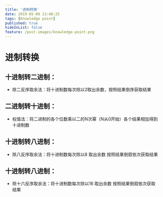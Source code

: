 ```yaml
---
title: '进制转换'
date: 2019-05-09 13:48:25
tags: [Knowledge point]
published: true
hideInList: false
feature: /post-images/knowledge-point.png
---
```

# 进制转换
## 十进制转二进制：
* 除二反序取余法：将十进制数每次除以2取出余数，按照结果倒序获取结果
## 二进制转十进制：
* 权值法：将二进制的各个位数乘以二的N次幂（N从0开始）各个结果相加得到十进制数
## 十进制转八进制：
* 除八反序取余法：将十进制数每次除以8 取出余数 按照结果倒叙依次获取结果
## 十进制转八进制：
* 除十六反序取余法：将十进制数每次除以16 取出余数 按照结果倒叙依次获取结果